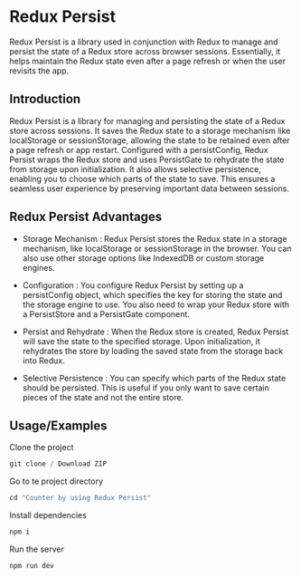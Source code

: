 # Redux Persist
Redux Persist is a library used in conjunction with Redux to manage and persist the state of a Redux store across browser sessions. Essentially, it helps maintain the Redux state even after a page refresh or when the user revisits the app.
## Introduction
    
Redux Persist is a library for managing and persisting the state of a Redux store across sessions. It saves the Redux state to a storage mechanism like localStorage or sessionStorage, allowing the state to be retained even after a page refresh or app restart. Configured with a persistConfig, Redux Persist wraps the Redux store and uses PersistGate to rehydrate the state from storage upon initialization. It also allows selective persistence, enabling you to choose which parts of the state to save. This ensures a seamless user experience by preserving important data between sessions.


## Redux Persist Advantages 
- Storage Mechanism : Redux Persist stores the Redux state in a storage mechanism, like localStorage or sessionStorage in the browser. You can also use other storage options like IndexedDB or custom storage engines.

- Configuration : You configure Redux Persist by setting up a persistConfig object, which specifies the key for storing the state and the storage engine to use. You also need to wrap your Redux store with a PersistStore and a PersistGate component.

- Persist and Rehydrate : When the Redux store is created, Redux Persist will save the state to the specified storage. Upon initialization, it rehydrates the store by loading the saved state from the storage back into Redux.

- Selective Persistence : You can specify which parts of the Redux state should be persisted. This is useful if you only want to save certain pieces of the state and not the entire store.


## Usage/Examples
Clone the project
```javascript
git clone / Download ZIP
```
Go to te project directory
```javascript
cd "Counter by using Redux Persist"
```
Install dependencies
```javascript
npm i 
```
Run the server
```javascript
npm run dev
```
